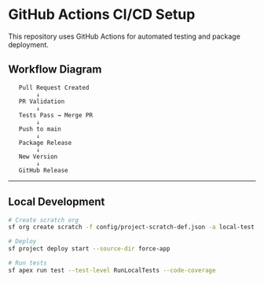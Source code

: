 # GitHub Actions CI/CD Setup

This repository uses GitHub Actions for automated testing and package deployment.

## Workflow Diagram

```
   Pull Request Created
        ↓
   PR Validation
        ↓
   Tests Pass → Merge PR
        ↓
   Push to main
        ↓
   Package Release
        ↓
   New Version
        ↓
   GitHub Release
```

---

## Local Development

```bash
# Create scratch org
sf org create scratch -f config/project-scratch-def.json -a local-test

# Deploy
sf project deploy start --source-dir force-app

# Run tests
sf apex run test --test-level RunLocalTests --code-coverage
```
